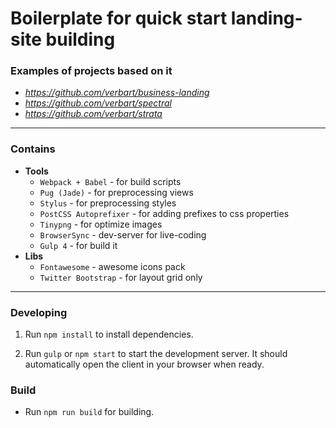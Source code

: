 # Boilerplate for quick start landing-site building

### Examples of projects based on it

- *https://github.com/verbart/business-landing*
- *https://github.com/verbart/spectral*
- *https://github.com/verbart/strata*

---

### Contains

- **Tools**
  - `Webpack + Babel` - for build scripts
  - `Pug (Jade)` - for preprocessing views
  - `Stylus` - for preprocessing styles
  - `PostCSS Autoprefixer` - for adding prefixes to css properties
  - `Tinypng` - for optimize images
  - `BrowserSync` - dev-server for live-coding
  - `Gulp 4` - for build it
- **Libs**
  - `Fontawesome` - awesome icons pack
  - `Twitter Bootstrap` - for layout grid only

---

### Developing

1. Run `npm install` to install dependencies.

2. Run `gulp` or `npm start` to start the development server.
   It should automatically open the client in your browser when ready.

### Build

- Run `npm run build` for building.
